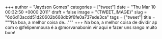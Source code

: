 
+++
author = "Jaydson Gomes"
categories = ["tweet"]
date = "Thu Mar 10 00:32:50 +0000 2011"
draft = false
image = "{TWEET_IMAGE}"
slug = "6d6d13acdd51d20602b668db9f6fe0a737ede3ca"
tags = ["tweet"]
title = """Na boa, a melhor coisa de..."""
+++
Na boa, a melhor coisa de dividir ap com o @felipenmoura é a @morvanabonin vir aqui e fazer uns rango muito bom!
